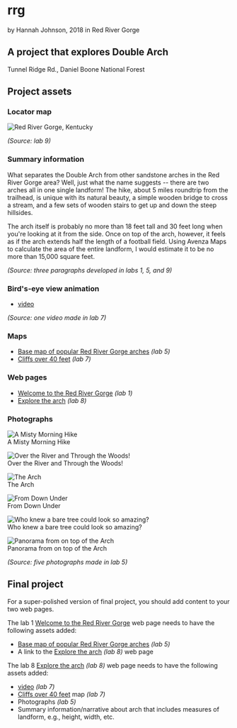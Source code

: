 # rrg
 by Hannah Johnson, 2018 in Red River Gorge

## A project that explores Double Arch 
 Tunnel Ridge Rd., Daniel Boone National Forest

## Project assets

### Locator map

![Red River Gorge, Kentucky](elevation/locator.jpg)

*(Source: lab 9)*

### Summary information 

What separates the Double Arch from other sandstone arches in the Red River Gorge area? Well, just what the name suggests -- there are two arches all in one single landform! The hike, about 5 miles roundtrip from the trailhead, is unique with its natural beauty, a simple wooden bridge to cross a stream, and a few sets of wooden stairs to get up and down the steep hillsides.

The arch itself is probably no more than 18 feet tall and 30 feet long when you're looking at it from the side. Once on top of the arch, however, it feels as if the arch extends half the length of a football field. Using Avenza Maps to calculate the area of the entire landform, I would estimate it to be no more than 15,000 square feet. 

*(Source: three paragraphs developed in labs 1, 5, and 9)*


### Bird's-eye view animation

* [video](https://youtu.be/KNF0ZVhHLkQ)

*(Source: one video made in lab 7)*

### Maps 

* [Base map of popular Red River Gorge arches](basemap/arches.pdf) *(lab 5)*
* [Cliffs over 40 feet](elevation/Lab7.jpg) *(lab 7)*

### Web pages 

* [Welcome to the Red River Gorge](../index.html) *(lab 1)*
* [Explore the arch](#) *(lab 8)*

### Photographs

![A Misty Morning Hike](basemap/th_misty.jpg)    
A Misty Morning Hike

![Over the River and Through the Woods!](basemap/th_bridge.jpg)     
Over the River and Through the Woods!

![The Arch](basemap/th_thearch.jpg)    
The Arch

![From Down Under](basemap/th_viewfromunder.jpg)    
From Down Under

![Who knew a bare tree could look so amazing?](basemap/th_tree.jpg)    
Who knew a bare tree could look so amazing?

![Panorama from on top of the Arch](basemap/th_pano.jpg)    
Panorama from on top of the Arch


*(Source: five photographs made in lab 5)*

## Final project 

For a super-polished version of final project, you should add content to your two web pages.

The lab 1 [Welcome to the Red River Gorge](../index.html) web page needs to have the following assets added:

* [Base map of popular Red River Gorge arches](basemap/arches.pdf) *(lab 5)*
* A link to the [Explore the arch](#) *(lab 8)* web page


The lab 8 [Explore the arch](#) *(lab 8)* web page needs to have the following assets added:

* [video](https://youtu.be/KNF0ZVhHLkQ) *(lab 7)*
* [Cliffs over 40 feet](elevation/Lab7.jpg) map *(lab 7)*
* Photographs *(lab 5)*
* Summary information/narrative about arch that includes measures of landform, e.g., height, width, etc. 